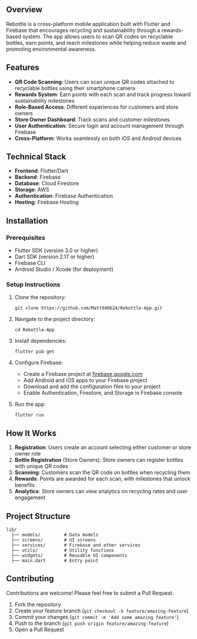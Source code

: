 ## Overview

Rebottle is a cross-platform mobile application built with Flutter and Firebase that encourages recycling and sustainability through a rewards-based system. The app allows users to scan QR codes on recyclable bottles, earn points, and reach milestones while helping reduce waste and promoting environmental awareness.

## Features

- **QR Code Scanning**: Users can scan unique QR codes attached to recyclable bottles using their smartphone camera
- **Rewards System**: Earn points with each scan and track progress toward sustainability milestones
- **Role-Based Access**: Different experiences for customers and store owners
- **Store Owner Dashboard**: Track scans and customer milestones
- **User Authentication**: Secure login and account management through Firebase
- **Cross-Platform**: Works seamlessly on both iOS and Android devices

## Technical Stack

- **Frontend**: Flutter/Dart
- **Backend**: Firebase
- **Database**: Cloud Firestore
- **Storage**: AWS
- **Authentication**: Firebase Authentication
- **Hosting**: Firebase Hosting

## Installation

### Prerequisites

- Flutter SDK (version 3.0 or higher)
- Dart SDK (version 2.17 or higher)
- Firebase CLI
- Android Studio / Xcode (for deployment)

### Setup Instructions

1. Clone the repository:
   ```
   git clone https://github.com/Matt940624/Rebottle-App.git
   ```

2. Navigate to the project directory:
   ```
   cd Rebottle-App
   ```

3. Install dependencies:
   ```
   flutter pub get
   ```

4. Configure Firebase:
   - Create a Firebase project at [firebase.google.com](https://firebase.google.com/)
   - Add Android and iOS apps to your Firebase project
   - Download and add the configuration files to your project
   - Enable Authentication, Firestore, and Storage in Firebase console

5. Run the app:
   ```
   flutter run
   ```

## How It Works

1. **Registration**: Users create an account selecting either customer or store owner role
2. **Bottle Registration** (Store Owners): Store owners can register bottles with unique QR codes
3. **Scanning**: Customers scan the QR code on bottles when recycling them
4. **Rewards**: Points are awarded for each scan, with milestones that unlock benefits
5. **Analytics**: Store owners can view analytics on recycling rates and user engagement

## Project Structure

```
lib/
  ├── models/         # Data models
  ├── screens/        # UI screens
  ├── services/       # Firebase and other services
  ├── utils/          # Utility functions
  ├── widgets/        # Reusable UI components
  ├── main.dart       # Entry point
```

## Contributing

Contributions are welcome! Please feel free to submit a Pull Request.

1. Fork the repository
2. Create your feature branch (`git checkout -b feature/amazing-feature`)
3. Commit your changes (`git commit -m 'Add some amazing feature'`)
4. Push to the branch (`git push origin feature/amazing-feature`)
5. Open a Pull Request


